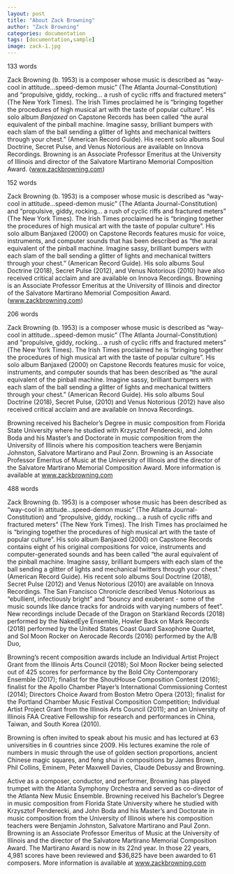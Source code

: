 ```yaml
---
layout: post
title: "About Zack Browning"
author: "Zack Browning"
categories: documentation
tags: [documentation,sample]
image: zack-1.jpg
---
```

133 words

Zack Browning (b. 1953) is a composer whose music is described as “way-cool in attitude…speed-demon music” (The Atlanta Journal-Constitution) and “propulsive, giddy, rocking… a rush of cyclic riffs and fractured meters” (The New York Times). The Irish Times proclaimed he is “bringing together the procedures of high musical art with the taste of popular culture”. His solo album *Banjaxed* on Capstone Records has been called “the aural equivalent of the pinball machine.  Imagine sassy, brilliant bumpers with each slam of the ball sending a glitter of lights and mechanical twitters through your chest.” (American Record Guide). His recent solo albums Soul Doctrine, Secret Pulse, and Venus Notorious are available on Innova Recordings.  Browning is an Associate Professor Emeritus at the University of Illinois and director of the Salvatore Martirano Memorial Composition Award. (www.zackbrowning.com)

152 words

Zack Browning (b. 1953) is a composer whose music is described as “way-cool in attitude…speed-demon music” (The Atlanta Journal-Constitution) and “propulsive, giddy, rocking… a rush of cyclic riffs and fractured meters” (The New York Times). The Irish Times proclaimed he is “bringing together the procedures of high musical art with the taste of popular culture”. His solo album Banjaxed (2000) on Capstone Records features music for voice, instruments, and computer sounds that has been described as “the aural equivalent of the pinball machine.  Imagine sassy, brilliant bumpers with each slam of the ball sending a glitter of lights and mechanical twitters through your chest.” (American Record Guide). His solo albums Soul Doctrine (2018), Secret Pulse (2012), and Venus Notorious (2010) have also received critical acclaim and are available on Innova Recordings.  Browning is an Associate Professor Emeritus at the University of Illinois and director of the Salvatore Martirano Memorial Composition Award. (www.zackbrowning.com)


206 words

Zack Browning (b. 1953) is a composer whose music is described as “way-cool in attitude…speed-demon music” (The Atlanta Journal-Constitution) and “propulsive, giddy, rocking… a rush of cyclic riffs and fractured meters” (The New York Times). The Irish Times proclaimed he is “bringing together the procedures of high musical art with the taste of popular culture”. His solo album Banjaxed (2000) on Capstone Records features music for voice, instruments, and computer sounds that has been described as “the aural equivalent of the pinball machine.  Imagine sassy, brilliant bumpers with each slam of the ball sending a glitter of lights and mechanical twitters through your chest.” (American Record Guide). His solo albums Soul Doctrine (2018), Secret Pulse, (2010) and Venus Notorious (2012) have also received critical acclaim and are available on Innova Recordings.  

Browning received his Bachelor’s Degree in music composition from Florida State University where he studied with Krzysztof Penderecki, and John Boda and his Master’s and Doctorate in music composition from the University of Illinois where his composition teachers were Benjamin Johnston, Salvatore Martirano and Paul Zonn. Browning is an Associate Professor Emeritus of Music at the University of Illinois and the director of the Salvatore Martirano Memorial Composition Award. More information is available at www.zackbrowning.com

488 words

Zack Browning (b. 1953) is a composer whose music has been described as “way-cool in attitude…speed-demon music” (The Atlanta Journal-Constitution) and “propulsive, giddy, rocking… a rush of cyclic riffs and fractured meters” (The New York Times). The Irish Times has proclaimed he is “bringing together the procedures of high musical art with the taste of popular culture”. His solo album Banjaxed (2000) on Capstone Records contains eight of his original compositions for voice, instruments and computer-generated sounds and has been called “the aural equivalent of the pinball machine.  Imagine sassy, brilliant bumpers with each slam of the ball sending a glitter of lights and mechanical twitters through your chest.” (American Record Guide).  His recent solo albums Soul Doctrine (2018),  Secret Pulse (2012) and Venus Notorious (2010) are available on Innova Recordings. The San Francisco Chronicle described Venus Notorious as “ebullient, infectiously bright” and “bouncy and exuberant - some of the music sounds like dance tracks for androids with varying numbers of feet”.  New recordings include Decade of the Dragon on Starkland Records (2018) performed by the NakedEye Ensemble, Howler Back on Mark Records (2018) performed by the United States Coast Guard Saxophone Quartet, and Sol Moon Rocker on Aerocade Records (2016) performed by the A/B Duo, 

Browning’s recent composition awards include an Individual Artist Project Grant from the Illinois Arts Council (2018); Sol Moon Rocker being selected out of 425 scores for performance by the Bold City Contemporary Ensemble (2017);  finalist for the ShoutHouse Composition Contest (2016); finalist for the Apollo Chamber Player’s International Commissioning Contest (2014); Directors Choice Award from Boston Metro Opera (2013); finalist for the Portland Chamber Music Festival Composition Competition; Individual Artist Project Grant from the Illinois Arts Council (2011); and an University of Illinois FAA Creative Fellowship for research and performances in China, Taiwan, and South Korea (2010). 

Browning is often invited to speak about his music and has lectured at 63 universities in 6 countries since 2009.  His lectures examine the role of numbers in music through the use of golden section proportions, ancient Chinese magic squares, and feng shui in compositions by James Brown, Phil Collins, Eminem, Peter Maxwell Davies, Claude Debussy and Browning. 

Active as a composer, conductor, and performer, Browning has played trumpet with the Atlanta Symphony Orchestra and served as co-director of the Atlanta New Music Ensemble. Browning received his Bachelor’s Degree in music composition from Florida State University where he studied with Krzysztof Penderecki, and John Boda and his Master’s and Doctorate in music composition from the University of Illinois where his composition teachers were Benjamin Johnston, Salvatore Martirano and Paul Zonn. Browning is an Associate Professor Emeritus of Music at the University of Illinois and the director of the Salvatore Martirano Memorial Composition Award. The Martirano Award is now in its 22nd year. In those 22 years, 4,981 scores have been reviewed and $36,825 have been awarded to 61 composers. More information is available at www.zackbrowning.com


